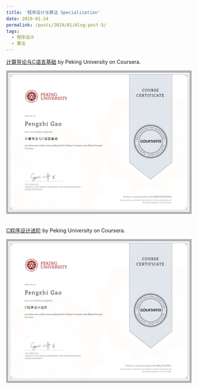 ```yaml
---
title: '程序设计与算法 Specialization'
date: 2019-01-24
permalink: /posts/2019/01/blog-post-5/
tags:
  - 程序设计
  - 算法
---
```


[计算导论与C语言基础](https://www.coursera.org/learn/jisuanji-biancheng) by Peking University on Coursera.

<div  align="center">
<img src='/images/C_1.png'>
</div>

<br>

[C程序设计进阶](https://www.coursera.org/learn/c-chengxu-sheji) by Peking University on Coursera.

<div  align="center">
<img src='/images/C_2.png'>
</div>



